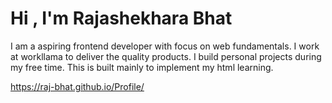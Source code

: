 # Hi , I'm Rajashekhara Bhat
I am a aspiring frontend developer with focus on web fundamentals. I work at workllama  to deliver the quality products. I build personal projects during my free time.
This is built mainly to implement my html learning.

https://raj-bhat.github.io/Profile/
